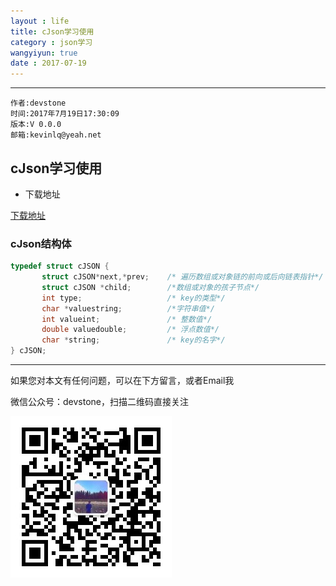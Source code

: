 ```yaml
---
layout : life
title: cJson学习使用
category : json学习
wangyiyun: true
date : 2017-07-19
---
```


******

    作者:devstone
    时间:2017年7月19日17:30:09
    版本:V 0.0.0
    邮箱:kevinlq@yeah.net

<!-- more -->

## cJson学习使用

- 下载地址

[下载地址](https://github.com/DaveGamble/cJSON)

### cJson结构体

```c
typedef struct cJSON {
       struct cJSON*next,*prev;    /* 遍历数组或对象链的前向或后向链表指针*/
       struct cJSON *child;        /*数组或对象的孩子节点*/
       int type;                   /* key的类型*/
       char *valuestring;          /*字符串值*/
       int valueint;               /* 整数值*/
       double valuedouble;         /* 浮点数值*/
       char *string;               /* key的名字*/
} cJSON;
```

---

如果您对本文有任何问题，可以在下方留言，或者Email我 

微信公众号：devstone，扫描二维码直接关注

![](/res/img/blog/qrcode_for_devstone.jpg)
